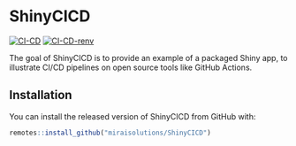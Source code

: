 
# ShinyCICD

<!-- badges: start -->
[![CI-CD](https://github.com/miraisolutions/ShinyCICD/actions/workflows/CI-CD.yaml/badge.svg)](https://github.com/miraisolutions/ShinyCICD/actions/workflows/CI-CD.yaml)
[![CI-CD-renv](https://github.com/miraisolutions/ShinyCICD/actions/workflows/CI-CD-renv.yaml/badge.svg)](https://github.com/miraisolutions/ShinyCICD/actions/workflows/CI-CD-renv.yaml)
<!-- badges: end -->

The goal of ShinyCICD is to provide an example of a packaged Shiny app,
to illustrate CI/CD pipelines on open source tools like GitHub Actions.

## Installation

You can install the released version of ShinyCICD from GitHub with:

``` r
remotes::install_github("miraisolutions/ShinyCICD")
```
